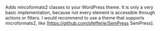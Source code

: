 Adds mircoformats2 classes to your WordPress theme. It is only a very basic implementation, because not every element is accessible through actions or filters. I would recommend to use a theme that supports microformats2, like [https://github.com/pfefferle/SemPress SemPress].